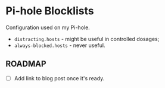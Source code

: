 # Pi-hole Blocklists

Configuration used on my Pi-hole.

- `distracting.hosts` - might be useful in controlled dosages;
- `always-blocked.hosts` - never useful.

## ROADMAP

- [ ] Add link to blog post once it's ready.